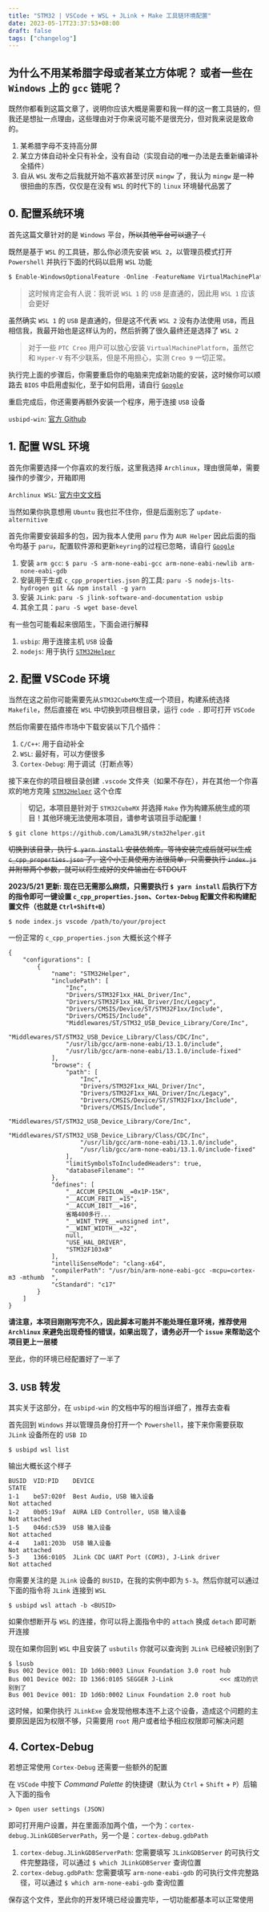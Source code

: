 ```yaml
---
title: "STM32 | VSCode + WSL + JLink + Make 工具链环境配置"
date: 2023-05-17T23:37:53+08:00
draft: false
tags: ["changelog"]
---
```


## 为什么不用某希腊字母或者某立方体呢？ 或者一些在 `Windows` 上的 `gcc` 链呢？

既然你都看到这篇文章了，说明你应该大概是需要和我一样的这一套工具链的，但我还是想扯一点理由，这些理由对于你来说可能不是很充分，但对我来说是致命的。

1. 某希腊字母不支持高分屏
2. 某立方体自动补全只有补全，没有自动（实现自动的唯一办法是去重新编译补全插件）
3. 自从 `WSL` 发布之后我就开始不喜欢甚至讨厌 `mingw` 了，我认为 `mingw` 是一种很扭曲的东西，仅仅是在没有 `WSL` 的时代下的 `linux` 环境替代品罢了

## 0. 配置系统环境

首先这篇文章针对的是 `Windows` 平台，~~所以其他平台可以退了（~~

既然是基于 `WSL` 的工具链，那么你必须先安装 `WSL 2`，以管理员模式打开 `Powershell` 并执行下面的代码以启用 `WSL` 功能

```powershell
$ Enable-WindowsOptionalFeature -Online -FeatureName VirtualMachinePlatform, Microsoft-Windows-Subsystem-Linux
```

>这时候肯定会有人说：我听说 `WSL 1` 的 `USB` 是直通的，因此用 `WSL 1` 应该会更好

虽然确实 `WSL 1` 的 `USB` 是直通的，但是这不代表 `WSL 2` 没有办法使用 `USB`，而且相信我，我最开始也是这样认为的，然后折腾了很久最终还是选择了 `WSL 2`

>对于一些 `PTC Creo` 用户可以放心安装 `VirtualMachinePlatform`，虽然它和 `Hyper-V` 有不少联系，但是不用担心，实测 `Creo 9` 一切正常。

执行完上面的步骤后，你需要重启你的电脑来完成新功能的安装，这时候你可以顺路去 `BIOS` 中启用虚拟化，至于如何启用，请自行 [`Google`](https://google.com)

重启完成后，你还需要再额外安装一个程序，用于连接 `USB` 设备

`usbipd-win`: [官方 Github](https://github.com/dorssel/usbipd-win)

## 1. 配置 WSL 环境

首先你需要选择一个你喜欢的发行版，这里我选择 `Archlinux`，理由很简单，需要操作的步骤少，开箱即用

`Archlinux WSL`: [官方中文文档](https://github.com/yuk7/ArchWSL/blob/master/i18n/README_zh-cn.md)

当然如果你执意想用 `Ubuntu` 我也拦不住你，但是后面别忘了 `update-alternitive`

首先你需要安装超多的包，因为我本人使用 `paru` 作为 `AUR Helper` 因此后面的指令均基于 `paru`，配置软件源和更新`keyring`的过程已忽略，请自行 [`Google`](https://google.com)

1. 安装 `arm gcc`: `$ paru -S arm-none-eabi-gcc arm-none-eabi-newlib arm-none-eabi-gdb`
2. 安装用于生成 `c_cpp_properties.json` 的工具: `paru -S nodejs-lts-hydrogen git && npm install -g yarn`
3. 安装 `JLink`: `paru -S jlink-software-and-documentation usbip`
4. 其余工具：`paru -S wget base-devel`

有一些包可能看起来很陌生，下面会进行解释

1. `usbip`: 用于连接主机 `USB` 设备
2. `nodejs`: 用于执行 [`STM32Helper`](https://github.com/Lama3L9R/stm32helper)

## 2. 配置 VSCode 环境

当然在这之前你可能需要先从`STM32CubeMX`生成一个项目，构建系统选择 `Makefile`，然后直接在 `WSL` 中切换到项目根目录，运行 `code .` 即可打开 `VSCode`

然后你需要在插件市场中下载安装以下几个插件：

1. `C/C++`: 用于自动补全
2. `WSL`: 最好有，可以方便很多
3. `Cortex-Debug`: 用于调试（打断点等）

接下来在你的项目根目录创建 `.vscode` 文件夹（如果不存在），并在其他一个你喜欢的地方克隆 [`STM32Helper`](https://github.com/Lama3L9R/stm32helper) 这个仓库

> **切记，本项目是针对于 `STM32CubeMX` 并选择 `Make` 作为构建系统生成的项目！其他环境无法使用本项目，请参考该项目手动配置！**

```
$ git clone https://github.com/Lama3L9R/stm32helper.git
```

~~切换到该目录，执行 `$ yarn install` 安装依赖库。等待安装完成后就可以生成 `c_cpp_properties.json` 了，这个小工具使用方法很简单，只需要执行 `index.js` 并附带两个参数，就可以将生成好的文件输出在 STDOUT~~

**2023/5/21 更新: 现在已无需那么麻烦，只需要执行 `$ yarn install` 后执行下方的指令即可一键设置 `c_cpp_properties.json`、`Cortex-Debug` 配置文件和构建配置文件（也就是 `Ctrl+Shift+B`）**

```
$ node index.js vscode /path/to/your/project
```

一份正常的 `c_cpp_properties.json` 大概长这个样子

```
{
    "configurations": [
        {
            "name": "STM32Helper",
            "includePath": [
                "Inc",
                "Drivers/STM32F1xx_HAL_Driver/Inc",
                "Drivers/STM32F1xx_HAL_Driver/Inc/Legacy",
                "Drivers/CMSIS/Device/ST/STM32F1xx/Include",
                "Drivers/CMSIS/Include",
                "Middlewares/ST/STM32_USB_Device_Library/Core/Inc",
                "Middlewares/ST/STM32_USB_Device_Library/Class/CDC/Inc",
                "/usr/lib/gcc/arm-none-eabi/13.1.0/include",
                "/usr/lib/gcc/arm-none-eabi/13.1.0/include-fixed"
            ],
            "browse": {
                "path": [
                    "Inc",
                    "Drivers/STM32F1xx_HAL_Driver/Inc",
                    "Drivers/STM32F1xx_HAL_Driver/Inc/Legacy",
                    "Drivers/CMSIS/Device/ST/STM32F1xx/Include",
                    "Drivers/CMSIS/Include",
                    "Middlewares/ST/STM32_USB_Device_Library/Core/Inc",
                    "Middlewares/ST/STM32_USB_Device_Library/Class/CDC/Inc",
                    "/usr/lib/gcc/arm-none-eabi/13.1.0/include",
                    "/usr/lib/gcc/arm-none-eabi/13.1.0/include-fixed"
                ],
                "limitSymbolsToIncludedHeaders": true,
                "databaseFilename": ""
            },
            "defines": [
                "__ACCUM_EPSILON__=0x1P-15K",
                "__ACCUM_FBIT__=15",
                "__ACCUM_IBIT__=16",
                省略400多行...
                "__WINT_TYPE__=unsigned int",
                "__WINT_WIDTH__=32",
                null,
                "USE_HAL_DRIVER",
                "STM32F103xB"
            ],
            "intelliSenseMode": "clang-x64",
            "compilerPath": "/usr/bin/arm-none-eabi-gcc -mcpu=cortex-m3 -mthumb  ",
            "cStandard": "c17"
        }
    ]
}

```

**请注意，本项目刚刚写完不久，因此脚本可能并不能处理任意环境，推荐使用 `Archlinux` 来避免出现奇怪的错误，如果出现了，请务必开一个 `issue` 来帮助这个项目更上一层楼**

至此，你的环境已经配置好了一半了

## 3. `USB` 转发

其实关于这部分，在 `usbipd-win` 的文档中写的相当详细了，推荐去查看

首先回到 `Windows` 并以管理员身份打开一个 `Powershell`，接下来你需要获取 `JLink` 设备所在的 `USB ID`

```
$ usbipd wsl list
```

输出大概长这个样子

```
BUSID  VID:PID    DEVICE                                                        STATE
1-1    be57:020f  Best Audio, USB 输入设备                                      Not attached
1-2    0b05:19af  AURA LED Controller, USB 输入设备                             Not attached
1-5    046d:c539  USB 输入设备                                                  Not attached
4-4    1a81:203b  USB 输入设备                                                  Not attached
5-3    1366:0105  JLink CDC UART Port (COM3), J-Link driver                     Not attached
```

你需要关注的是 `JLink` 设备的 `BUSID`，在我的实例中即为 `5-3`。然后你就可以通过下面的指令将 `JLink` 连接到 `WSL`

```
$ usbipd wsl attach -b <BUSID>
```

如果你想断开与 `WSL` 的连接，你可以将上面指令中的 `attach` 换成 `detach` 即可断开连接

现在如果你回到 `WSL` 中且安装了 `usbutils` 你就可以查询到 `JLink` 已经被识别到了

```
$ lsusb
Bus 002 Device 001: ID 1d6b:0003 Linux Foundation 3.0 root hub
Bus 001 Device 002: ID 1366:0105 SEGGER J-Link             <<< 成功的识别到了
Bus 001 Device 001: ID 1d6b:0002 Linux Foundation 2.0 root hub
```

这时候，如果你执行 `JLinkExe` 会发现他根本连不上这个设备，造成这个问题的主要原因是因为权限不够，只需要用 `root` 用户或者给予相应权限即可解决问题

## 4. Cortex-Debug

若想正常使用 `Cortex-Debug` 还需要一些额外的配置

在 `VSCode` 中按下 _Command Palette_ 的快捷键（默认为 `Ctrl` + `Shift` + `P`）后输入下面的指令

```
> Open user settings (JSON)
```

即可打开用户设置，并在里面添加两个值，一个为：`cortex-debug.JLinkGDBServerPath`，另一个是：`cortex-debug.gdbPath`

1. `cortex-debug.JLinkGDBServerPath`: 您需要填写 `JLinkGDBServer` 的可执行文件完整路径，可以通过 `$ which JLinkGDBServer` 查询位置
2. `cortex-debug.gdbPath`: 您需要填写 `arm-none-eabi-gdb` 的可执行文件完整路径，可以通过 `$ which arm-none-eabi-gdb` 查询位置

保存这个文件，至此你的开发环境已经设置完毕，一切功能都基本可以正常使用